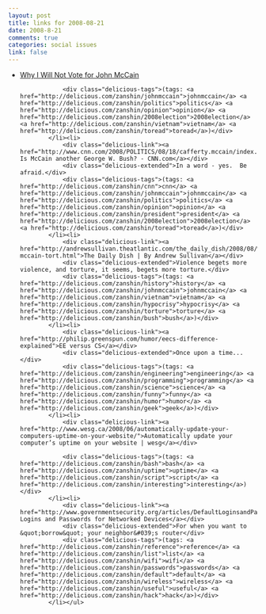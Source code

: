 ```yaml
--- 
layout: post
title: links for 2008-08-21
date: 2008-8-21
comments: true
categories: social issues
link: false
---
```

<ul class="delicious"><li>
                <div class="delicious-link"><a href="http://www.military.com/opinion/0,15202,164859_1,00.html">Why I Will Not Vote for John McCain</a></div>
                
                <div class="delicious-tags">(tags: <a href="http://delicious.com/zanshin/johnmccain">johnmccain</a> <a href="http://delicious.com/zanshin/politics">politics</a> <a href="http://delicious.com/zanshin/opinion">opinion</a> <a href="http://delicious.com/zanshin/2008election">2008election</a> <a href="http://delicious.com/zanshin/vietnam">vietnam</a> <a href="http://delicious.com/zanshin/toread">toread</a>)</div>
            </li><li>
                <div class="delicious-link"><a href="http://www.cnn.com/2008/POLITICS/08/18/cafferty.mccain/index.html">Commentary: Is McCain another George W. Bush? - CNN.com</a></div>
                <div class="delicious-extended">In a word - yes.  Be afraid.</div>
                <div class="delicious-tags">(tags: <a href="http://delicious.com/zanshin/cnn">cnn</a> <a href="http://delicious.com/zanshin/johnmccain">johnmccain</a> <a href="http://delicious.com/zanshin/politics">politics</a> <a href="http://delicious.com/zanshin/opinion">opinion</a> <a href="http://delicious.com/zanshin/president">president</a> <a href="http://delicious.com/zanshin/2008election">2008election</a> <a href="http://delicious.com/zanshin/toread">toread</a>)</div>
            </li><li>
                <div class="delicious-link"><a href="http://andrewsullivan.theatlantic.com/the_daily_dish/2008/08/was-mccain-tort.html">The Daily Dish | By Andrew Sullivan</a></div>
                <div class="delicious-extended">Violence begets more violence, and torture, it seems, begets more torture.</div>
                <div class="delicious-tags">(tags: <a href="http://delicious.com/zanshin/history">history</a> <a href="http://delicious.com/zanshin/johnmccain">johnmccain</a> <a href="http://delicious.com/zanshin/vietnam">vietnam</a> <a href="http://delicious.com/zanshin/hypocrisy">hypocrisy</a> <a href="http://delicious.com/zanshin/torture">torture</a> <a href="http://delicious.com/zanshin/bush">bush</a>)</div>
            </li><li>
                <div class="delicious-link"><a href="http://philip.greenspun.com/humor/eecs-difference-explained">EE versus CS</a></div>
                <div class="delicious-extended">Once upon a time...</div>
                <div class="delicious-tags">(tags: <a href="http://delicious.com/zanshin/engineering">engineering</a> <a href="http://delicious.com/zanshin/programming">programming</a> <a href="http://delicious.com/zanshin/science">science</a> <a href="http://delicious.com/zanshin/funny">funny</a> <a href="http://delicious.com/zanshin/humor">humor</a> <a href="http://delicious.com/zanshin/geek">geek</a>)</div>
            </li><li>
                <div class="delicious-link"><a href="http://www.wesg.ca/2008/06/automatically-update-your-computers-uptime-on-your-website/">Automatically update your computer’s uptime on your website | wesg</a></div>
                
                <div class="delicious-tags">(tags: <a href="http://delicious.com/zanshin/bash">bash</a> <a href="http://delicious.com/zanshin/uptime">uptime</a> <a href="http://delicious.com/zanshin/script">script</a> <a href="http://delicious.com/zanshin/interesting">interesting</a>)</div>
            </li><li>
                <div class="delicious-link"><a href="http://www.governmentsecurity.org/articles/DefaultLoginsandPasswordsforNetworkedDevices.php">Default Logins and Passwords for Networked Devices</a></div>
                <div class="delicious-extended">For when you want to &quot;borrow&quot; your neighbor&#039;s router</div>
                <div class="delicious-tags">(tags: <a href="http://delicious.com/zanshin/reference">reference</a> <a href="http://delicious.com/zanshin/list">list</a> <a href="http://delicious.com/zanshin/wifi">wifi</a> <a href="http://delicious.com/zanshin/passwords">passwords</a> <a href="http://delicious.com/zanshin/default">default</a> <a href="http://delicious.com/zanshin/wireless">wireless</a> <a href="http://delicious.com/zanshin/useful">useful</a> <a href="http://delicious.com/zanshin/hack">hack</a>)</div>
            </li></ul>

